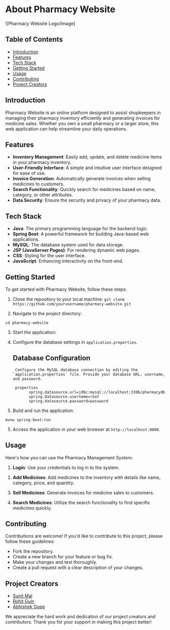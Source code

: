 # About Pharmacy Website

![Pharmacy Website Logo/Image]

## Table of Contents
- [Introduction](#introduction)
- [Features](#features)
- [Tech Stack](#tech-stack)
- [Getting Started](#getting-started)
- [Usage](#usage)
- [Contributing](#contributing)
- [Project Creators](#project-creators)

## Introduction

Pharmacy Website is an online platform designed to assist shopkeepers in managing their pharmacy inventory efficiently and generating invoices for medicine sales. Whether you own a small pharmacy or a larger store, this web application can help streamline your daily operations.

## Features

- **Inventory Management**: Easily add, update, and delete medicine items in your pharmacy inventory.
- **User-Friendly Interface**: A simple and intuitive user interface designed for ease of use.
- **Invoice Generation**: Automatically generate invoices when selling medicines to customers.
- **Search Functionality**: Quickly search for medicines based on name, category, or other attributes.
- **Data Security**: Ensure the security and privacy of your pharmacy data.
  
## Tech Stack

- **Java**: The primary programming language for the backend logic.
- **Spring Boot**: A powerful framework for building Java-based web applications.
- **MySQL**: The database system used for data storage.
- **JSP (JavaServer Pages)**: For rendering dynamic web pages.
- **CSS**: Styling for the user interface.
- **JavaScript**: Enhancing interactivity on the front-end.
  
## Getting Started

To get started with Pharmacy Website, follow these steps:

1. Clone the repository to your local machine:
   `git clone https://github.com/yourusername/pharmacy-website.git`

2. Navigate to the project directory:

  `cd pharmacy-website`

3. Start the application:


3. Configure the database settings in `application.properties`.
   ## Database Configuration

        Configure the MySQL database connection by editing the `application.properties` file. Provide your database URL, username, and password.

        properties
              spring.datasource.url=jdbc:mysql://localhost:3306/pharmacydb
              spring.datasource.username=root
              spring.datasource.password=password

4. Build and run the application:

  `mvnw spring-boot:run`


5. Access the application in your web browser at `http://localhost:8000`.

## Usage

Here's how you can use the Pharmacy Management System:

1. **Login**: Use your credentials to log in to the system.

2. **Add Medicines**: Add medicines to the inventory with details like name, category, price, and quantity.

3. **Sell Medicines**: Generate invoices for medicine sales to customers.

4. **Search Medicines**: Utilize the search functionality to find specific medicines quickly.

## Contributing

Contributions are welcome! If you'd like to contribute to this project, please follow these guidelines:

- Fork the repository.
- Create a new branch for your feature or bug fix.
- Make your changes and test thoroughly.
- Create a pull request with a clear description of your changes.

## Project Creators

- [Sunit Mal](https://github.com/sunit-mal)
- [Rohit Guin](https://github.com/AIROHIT)
- [Abhishek Gope](https://github.com/mr-abhishek-gope)

We appreciate the hard work and dedication of our project creators and contributors. Thank you for your support in making this project better!


